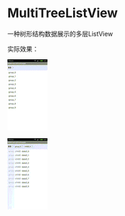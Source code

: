 # MultiTreeListView
一种树形结构数据展示的多层ListView

实际效果：

![](https://github.com/ShawnDongAi/MultiTreeListView/raw/master/Effect/effect1.gif) 

![](https://github.com/ShawnDongAi/MultiTreeListView/raw/master/Effect/effect2.gif) 

